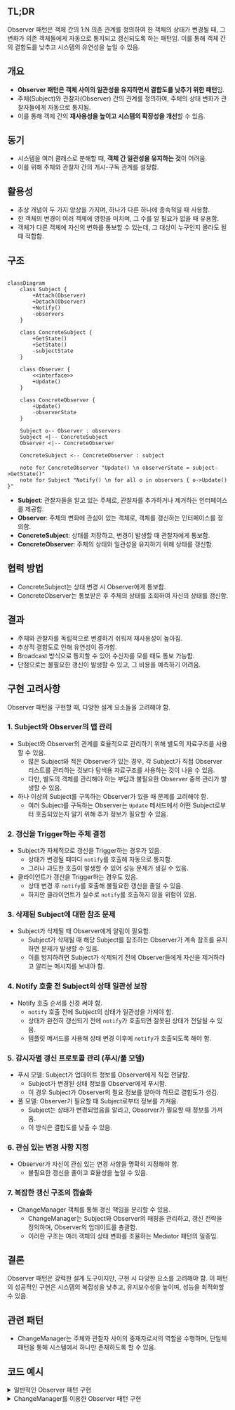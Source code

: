 ## TL;DR

Observer 패턴은 객체 간의 1:N 의존 관계를 정의하여 한 객체의 상태가 변경될 때, 그 변화가 의존 객체들에게 자동으로 통지되고 갱신되도록 하는 패턴임. 이를 통해 객체 간의 결합도를 낮추고 시스템의 유연성을 높일 수 있음.

## 개요

- **Observer 패턴은 객체 사이의 일관성을 유지하면서 결합도를 낮추기 위한 패턴**임.
- 주체(Subject)와 관찰자(Observer) 간의 관계를 정의하여, 주체의 상태 변화가 관찰자들에게 자동으로 통지됨.
- 이를 통해 객체 간의 **재사용성을 높이고 시스템의 확장성을 개선**할 수 있음.

## 동기

- 시스템을 여러 클래스로 분해할 때, **객체 간 일관성을 유지하는 것**이 어려움.
- 이를 위해 주체와 관찰자 간의 게시-구독 관계를 설정함.

## 활용성

- 추상 개념이 두 가지 양상을 가지며, 하나가 다른 하나에 종속적일 때 사용함.
- 한 객체의 변경이 여러 객체에 영향을 미치며, 그 수를 알 필요가 없을 때 유용함.
- 객체가 다른 객체에 자신의 변화를 통보할 수 있는데, 그 대상이 누구인지 몰라도 될 때 적합함.

## 구조

```mermaid

classDiagram
    class Subject {
        +Attach(Observer)
        +Detach(Observer)
        +Notify()
        -observers
    }

    class ConcreteSubject {
        +GetState()
        +SetState()
        -subjectState
    }

    class Observer {
        <<interface>>
        +Update()
    }

    class ConcreteObserver {
        +Update()
        -observerState
    }

    Subject o-- Observer : observers
    Subject <|-- ConcreteSubject
    Observer <|-- ConcreteObserver

    ConcreteSubject <-- ConcreteObserver : subject

    note for ConcreteObserver "Update() \n observerState = subject->GetState()"
    note for Subject "Notify() \n for all o in observers { o->Update() }"

```

- **Subject**: 관찰자들을 알고 있는 주체로, 관찰자를 추가하거나 제거하는 인터페이스를 제공함.
- **Observer**: 주체의 변화에 관심이 있는 객체로, 객체를 갱신하는 인터페이스를 정의함.
- **ConcreteSubject**: 상태를 저장하고, 변경이 발생할 때 관찰자에게 통보함.
- **ConcreteObserver**: 주체의 상태와 일관성을 유지하기 위해 상태를 갱신함.

## 협력 방법

- ConcreteSubject는 상태 변경 시 Observer에게 통보함.
- ConcreteObserver는 통보받은 후 주체의 상태를 조회하여 자신의 상태를 갱신함.

## 결과

- 주체와 관찰자를 독립적으로 변경하기 쉬워져 재사용성이 높아짐.
- 추상적 결합도로 인해 유연성이 증가함.
- Broadcast 방식으로 통지할 수 있어 수신자를 모를 때도 통보 가능함.
- 단점으로는 불필요한 갱신이 발생할 수 있고, 그 비용을 예측하기 어려움.

## 구현 고려사항

Observer 패턴을 구현할 때, 다양한 설계 요소들을 고려해야 함.

### 1. Subject와 Observer의 맵 관리

- Subject와 Observer의 관계를 효율적으로 관리하기 위해 별도의 자료구조를 사용할 수 있음.
    - 많은 Subject와 적은 Observer가 있는 경우, 각 Subject가 직접 Observer 리스트를 관리하는 것보다 탐색용 자료구조를 사용하는 것이 나을 수 있음.
    - 다만, 별도의 객체를 관리해야 하는 부담과 불필요한 Observer 중복 관리가 발생할 수 있음.
- 하나 이상의 Subject를 구독하는 Observer가 있을 때 문제를 고려해야 함.
    - 여러 Subject를 구독하는 Observer는 `Update` 메서드에서 어떤 Subject로부터 호출되었는지 알기 위해 추가 정보가 필요할 수 있음.

### 2. 갱신을 Trigger하는 주체 결정

- Subject가 자체적으로 갱신을 Trigger하는 경우가 있음.
    - 상태가 변경될 때마다 `notify`를 호출해 자동으로 통지함.
    - 그러나 과도한 호출이 발생할 수 있어 성능 문제가 생길 수 있음.
- 클라이언트가 갱신을 Trigger하는 경우도 있음.
    - 상태 변경 후 `notify`를 호출해 불필요한 갱신을 줄일 수 있음.
    - 하지만 클라이언트가 실수로 `notify`를 호출하지 않을 위험이 있음.

### 3. 삭제된 Subject에 대한 참조 문제

- Subject가 삭제될 때 Observer에게 알림이 필요함.
    - Subject가 삭제될 때 해당 Subject를 참조하는 Observer가 계속 참조를 유지하면 문제가 발생할 수 있음.
    - 이를 방지하려면 Subject가 삭제되기 전에 Observer들에게 자신을 제거하라고 알리는 메시지를 보내야 함.

### 4. Notify 호출 전 Subject의 상태 일관성 보장

- Notify 호출 순서를 신경 써야 함.
    - `notify` 호출 전에 Subject의 상태가 일관성을 가져야 함.
    - 상태가 완전히 갱신되기 전에 `notify`가 호출되면 잘못된 상태가 전달될 수 있음.
    - 템플릿 메서드를 사용해 상태 변경 이후에 `notify`가 호출되도록 해야 함.

### 5. 감시자별 갱신 프로토콜 관리 (푸시/풀 모델)

- 푸시 모델: Subject가 업데이트 정보를 Observer에게 직접 전달함.
    - Subject가 변경된 상태 정보를 Observer에게 푸시함.
    - 이 경우 Subject가 Observer의 필요 정보를 알아야 하므로 결합도가 생김.
- 풀 모델: Observer가 필요할 때 Subject로부터 정보를 가져옴.
    - Subject는 상태가 변경되었음을 알리고, Observer가 필요할 때 정보를 가져옴.
    - 이 방식은 결합도를 낮출 수 있음.

### 6. 관심 있는 변경 사항 지정

- Observer가 자신이 관심 있는 변경 사항을 명확히 지정해야 함.
    - 불필요한 갱신을 줄이고 효율성을 높일 수 있음.

### 7. 복잡한 갱신 구조의 캡슐화

- ChangeManager 객체를 통해 갱신 책임을 분리할 수 있음.
    - ChangeManager는 Subject와 Observer의 매핑을 관리하고, 갱신 전략을 정의하며, Observer의 업데이트를 총괄함.
    - 이러한 구조는 여러 객체의 상태 변화를 조율하는 Mediator 패턴의 일종임.

## 결론

Observer 패턴은 강력한 설계 도구이지만, 구현 시 다양한 요소를 고려해야 함. 이 패턴의 성공적인 구현은 시스템의 복잡성을 낮추고, 유지보수성을 높이며, 성능을 최적화할 수 있음.

## 관련 패턴

- ChangeManager는 주체와 관찰자 사이의 중재자로서의 역할을 수행하며, 단일체 패턴을 통해 시스템에서 하나만 존재하도록 할 수 있음.

## 코드 예시

<details markdown="1">
<summary>일반적인 Observer 패턴 구현</summary>

```python
from abc import ABC, abstractmethod

# Observer 인터페이스
class Observer(ABC):
    @abstractmethod
    def update(self, subject):
        pass

# Subject 클래스
class Subject:
    def __init__(self):
        self._observers = []
        self._state = None

    def attach(self, observer: Observer):
        self._observers.append(observer)

    def detach(self, observer: Observer):
        self._observers.remove(observer)

    def notify(self):
        for observer in self._observers:
            observer.update(self)

    def set_state(self, state):
        self._state = state
        self.notify()

    def get_state(self):
        return self._state

# ConcreteObserver 구현
class ConcreteObserver(Observer):
    def __init__(self, name):
        self._name = name
        self._observer_state = None

    def update(self, subject: Subject):
        self._observer_state = subject.get_state()
        print(f"Observer {self._name} updated with state: {self._observer_state}")

# 사용 예시
subject = Subject()
observer1 = ConcreteObserver("Observer 1")
observer2 = ConcreteObserver("Observer 2")

subject.attach(observer1)
subject.attach(observer2)

subject.set_state("State 1")
subject.set_state("State 2")
```

</details>

<details markdown="1">
<summary>ChangeManager를 이용한 Observer 패턴 구현</summary>

```python
from abc import ABC, abstractmethod

# Observer 인터페이스
class Observer(ABC):
    @abstractmethod
    def update(self, subject):
        pass

# Subject 클래스
class Subject:
    def __init__(self):
        self._state = None

    def set_state(self, state):
        self._state = state
        ChangeManager.notify(self)

    def get_state(self):
        return self._state

# ConcreteObserver 구현
class ConcreteObserver(Observer):
    def __init__(self, name):
        self._name = name
        self._observer_state = None

    def update(self, subject: Subject):
        self._observer_state = subject.get_state()
        print(f"Observer {self._name} updated with state: {self._observer_state}")

# ChangeManager 클래스
class ChangeManager:
    _observers = {}

    @classmethod
    def register(cls, subject: Subject, observer: Observer):
        if subject not in cls._observers:
            cls._observers[subject] = []
        cls._observers[subject].append(observer)

    @classmethod
    def unregister(cls, subject: Subject, observer: Observer):
        if subject in cls._observers:
            cls._observers[subject].remove(observer)

    @classmethod
    def notify(cls, subject: Subject):
        if subject in cls._observers:
            for observer in cls._observers[subject]:
                observer.update(subject)

# 사용 예시
subject1 = Subject()
subject2 = Subject()

observer1 = ConcreteObserver("Observer 1")
observer2 = ConcreteObserver("Observer 2")

ChangeManager.register(subject1, observer1)
ChangeManager.register(subject1, observer2)
ChangeManager.register(subject2, observer2)

subject1.set_state("Subject 1 - State A")
subject2.set_state("Subject 2 - State B")
```

</deatils>
